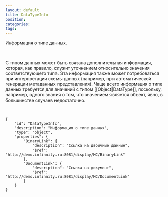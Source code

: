 ```yaml
---
layout: default
title: DataTypeInfo
position: 
categories: 
tags: 
---
```


Информация о типе данных.

 

С типом данных может быть связана дополнительная информация, которая, как правило, служит уточнением относительно значения соответствующего типа. Эта информация также может потребоваться при интерпретации схемы данных (например, при автоматической генерации метаданных представления). Чаще всего информация о типе данных требуется для значений с типом [[Object|DataType]], поскольку, например, одного знания о том, что значением является объект, явно, в большинстве случаев недостаточно.

  

```
{
	"id": "DataTypeInfo",
	"description": "Информация о типе данных",
	"type": "object",
	"properties": {
		"BinaryLink": {
			"description": "Ссылка на двоичные данные",
			"$ref": "http://demo.infinnity.ru:8081/display/MC/BinaryLink"
		},
		"DocumentLink": {
			"description": "Ссылка на документ",
			"$ref": "http://demo.infinnity.ru:8081/display/MC/DocumentLink"
		}
	}
}
```

 

 

